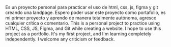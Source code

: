 Es un proyecto personal para practicar el uso de html, css, js, figma y git creando una landpage. Espero poder usar este proyecto como portafolio, es mi primer proyecto y aprendo de manera totalmente autónoma, agresco cualquier crítica o comentario.
This is a personal project to practice using HTML, CSS, JS, Figma, and Git while creating a website. I hope to use this project as a portfolio. It's my first project, and I'm learning completely independently. I welcome any criticism or feedback.

